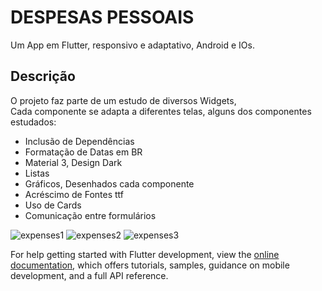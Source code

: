 # DESPESAS PESSOAIS

Um App em Flutter, responsivo e adaptativo, Android e IOs.

## Descrição

O projeto faz parte de um estudo de diversos Widgets,   
Cada componente se adapta a diferentes telas, alguns dos componentes estudados:

- Inclusão de Dependências
- Formatação de Datas em BR
- Material 3, Design Dark
- Listas
- Gráficos, Desenhados cada componente
- Acréscimo de Fontes ttf
- Uso de Cards
- Comunicação entre formulários

![expenses1](https://github.com/franklinrosa/Despesas_Pessoais/assets/97204342/6d4e8a0a-f25c-43e7-bcb8-484e1cc4d5dd)
![expenses2](https://github.com/franklinrosa/Despesas_Pessoais/assets/97204342/4d81d411-d274-4e74-bb9c-3bffae73eaf6)
![expenses3](https://github.com/franklinrosa/Despesas_Pessoais/assets/97204342/38ac4a17-be70-466f-ba0d-998cfa07d8a7)

For help getting started with Flutter development, view the
[online documentation](https://docs.flutter.dev/), which offers tutorials,
samples, guidance on mobile development, and a full API reference.
